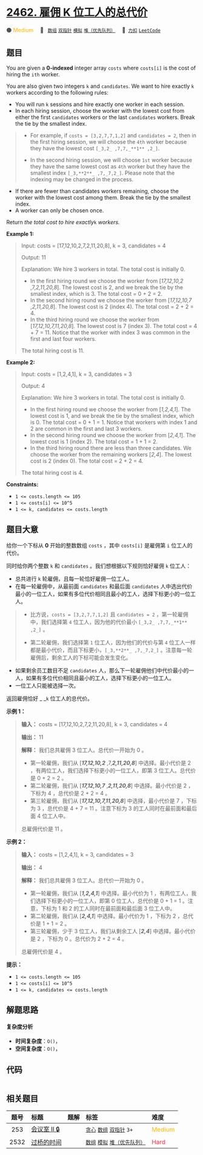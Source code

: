 # [2462. 雇佣 K 位工人的总代价](https://2xiao.github.io/leetcode-js/problem/2462.html)

🟠 <font color=#ffb800>Medium</font>&emsp; 🔖&ensp; [`数组`](/tag/array.md) [`双指针`](/tag/two-pointers.md) [`模拟`](/tag/simulation.md) [`堆（优先队列）`](/tag/heap-priority-queue.md)&emsp; 🔗&ensp;[`力扣`](https://leetcode.cn/problems/total-cost-to-hire-k-workers) [`LeetCode`](https://leetcode.com/problems/total-cost-to-hire-k-workers)

## 题目

You are given a **0-indexed** integer array `costs` where `costs[i]` is the
cost of hiring the `ith` worker.

You are also given two integers `k` and `candidates`. We want to hire exactly
`k` workers according to the following rules:

  * You will run `k` sessions and hire exactly one worker in each session.
  * In each hiring session, choose the worker with the lowest cost from either the first `candidates` workers or the last `candidates` workers. Break the tie by the smallest index. 
> 
> * For example, if `costs = [3,2,7,7,1,2]` and `candidates = 2`, then in the first hiring session, we will choose the `4th` worker because they have the lowest cost `[_3,2_ ,7,7,_**1** ,2_]`.
> 
> * In the second hiring session, we will choose `1st` worker because they have the same lowest cost as `4th` worker but they have the smallest index `[_3,**2**_ ,7,_7,2_]`. Please note that the indexing may be changed in the process.
  * If there are fewer than candidates workers remaining, choose the worker with the lowest cost among them. Break the tie by the smallest index.
  * A worker can only be chosen once.

Return _the total cost to hire exactly_`k` _workers._



**Example 1:**

> Input: costs = [17,12,10,2,7,2,11,20,8], k = 3, candidates = 4
> 
> Output: 11
> 
> Explanation: We hire 3 workers in total. The total cost is initially 0.
> - In the first hiring round we choose the worker from [_17,12,10,2_ ,7,_2,11,20,8_]. The lowest cost is 2, and we break the tie by the smallest index, which is 3. The total cost = 0 + 2 = 2.
> - In the second hiring round we choose the worker from [_17,12,10,7_ ,_2,11,20,8_]. The lowest cost is 2 (index 4). The total cost = 2 + 2 = 4.
> - In the third hiring round we choose the worker from [_17,12,10,7,11,20,8_]. The lowest cost is 7 (index 3). The total cost = 4 + 7 = 11. Notice that the worker with index 3 was common in the first and last four workers.
> 
> The total hiring cost is 11.

**Example 2:**

> Input: costs = [1,2,4,1], k = 3, candidates = 3
> 
> Output: 4
> 
> Explanation: We hire 3 workers in total. The total cost is initially 0.
> - In the first hiring round we choose the worker from [_1,2,4,1_]. The lowest cost is 1, and we break the tie by the smallest index, which is 0. The total cost = 0 + 1 = 1. Notice that workers with index 1 and 2 are common in the first and last 3 workers.
> - In the second hiring round we choose the worker from [_2,4,1_]. The lowest cost is 1 (index 2). The total cost = 1 + 1 = 2.
> - In the third hiring round there are less than three candidates. We choose the worker from the remaining workers [_2,4_]. The lowest cost is 2 (index 0). The total cost = 2 + 2 = 4.
> 
> The total hiring cost is 4.

**Constraints:**

  * `1 <= costs.length <= 105 `
  * `1 <= costs[i] <= 10^5`
  * `1 <= k, candidates <= costs.length`


## 题目大意

给你一个下标从 **0**  开始的整数数组 `costs` ，其中 `costs[i]` 是雇佣第 `i` 位工人的代价。

同时给你两个整数 `k` 和 `candidates` 。我们想根据以下规则恰好雇佣 `k` 位工人：

  * 总共进行 `k` 轮雇佣，且每一轮恰好雇佣一位工人。
  * 在每一轮雇佣中，从最前面 `candidates` 和最后面 `candidates` 人中选出代价最小的一位工人，如果有多位代价相同且最小的工人，选择下标更小的一位工人。 
> 
> * 比方说，`costs = [3,2,7,7,1,2]` 且 `candidates = 2` ，第一轮雇佣中，我们选择第 `4` 位工人，因为他的代价最小 `[_3,2_ ,7,7,_**1** ,2_]` 。
> 
> * 第二轮雇佣，我们选择第 `1` 位工人，因为他们的代价与第 `4` 位工人一样都是最小代价，而且下标更小，`[_3,**2**_ ,7,_7,2_]` 。注意每一轮雇佣后，剩余工人的下标可能会发生变化。
  * 如果剩余员工数目不足 `candidates` 人，那么下一轮雇佣他们中代价最小的一人，如果有多位代价相同且最小的工人，选择下标更小的一位工人。
  * 一位工人只能被选择一次。

返回雇佣恰好 _ _`k` 位工人的总代价。



**示例 1：**

> 
> 
> 
> 
> 
> **输入：** costs = [17,12,10,2,7,2,11,20,8], k = 3, candidates = 4
> 
> **输出：** 11
> 
> **解释：** 我们总共雇佣 3 位工人。总代价一开始为 0 。
> - 第一轮雇佣，我们从 [**_17,12,10,2_** ,7,**_2,11,20,8_**] 中选择。最小代价是 2 ，有两位工人，我们选择下标更小的一位工人，即第 3 位工人。总代价是 0 + 2 = 2 。
> - 第二轮雇佣，我们从 [**_17,12,10,7_** ,**_2,11,20,8_**] 中选择。最小代价是 2 ，下标为 4 ，总代价是 2 + 2 = 4 。
> - 第三轮雇佣，我们从 [**_17,12,10,7,11,20,8_**] 中选择，最小代价是 7 ，下标为 3 ，总代价是 4 + 7 = 11 。注意下标为 3 的工人同时在最前面和最后面 4 位工人中。
> 
> 总雇佣代价是 11 。
> 
> 

**示例 2：**

> 
> 
> 
> 
> 
> **输入：** costs = [1,2,4,1], k = 3, candidates = 3
> 
> **输出：** 4
> 
> **解释：** 我们总共雇佣 3 位工人。总代价一开始为 0 。
> - 第一轮雇佣，我们从 [**_1,2,4,1_**] 中选择。最小代价为 1 ，有两位工人，我们选择下标更小的一位工人，即第 0 位工人，总代价是 0 + 1 = 1 。注意，下标为 1 和 2 的工人同时在最前面和最后面 3 位工人中。
> - 第二轮雇佣，我们从 [**_2,4,1_**] 中选择。最小代价为 1 ，下标为 2 ，总代价是 1 + 1 = 2 。
> - 第三轮雇佣，少于 3 位工人，我们从剩余工人 [**_2,4_**] 中选择。最小代价是 2 ，下标为 0 。总代价为 2 + 2 = 4 。
> 
> 总雇佣代价是 4 。
> 
> 



**提示：**

  * `1 <= costs.length <= 105 `
  * `1 <= costs[i] <= 10^5`
  * `1 <= k, candidates <= costs.length`


## 解题思路

#### 复杂度分析

- **时间复杂度**：`O()`，
- **空间复杂度**：`O()`，

## 代码

```javascript

```

## 相关题目

<!-- prettier-ignore -->
| 题号 | 标题 | 题解 | 标签 | 难度 |
| :------: | :------ | :------: | :------ | :------ |
| 253 | [会议室 II 🔒](https://leetcode.com/problems/meeting-rooms-ii) |  |  [`贪心`](/tag/greedy.md) [`数组`](/tag/array.md) [`双指针`](/tag/two-pointers.md) `3+` | <font color=#ffb800>Medium</font> |
| 2532 | [过桥的时间](https://leetcode.com/problems/time-to-cross-a-bridge) |  |  [`数组`](/tag/array.md) [`模拟`](/tag/simulation.md) [`堆（优先队列）`](/tag/heap-priority-queue.md) | <font color=#ff334b>Hard</font> |